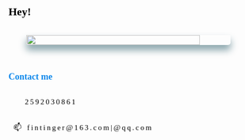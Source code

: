 <section id="nice" data-tool="mdnice编辑器" data-website="https://www.mdnice.com" style="font-size: 16px; color: black; padding: 0 10px; line-height: 1.6; word-spacing: 0px; letter-spacing: 0px; word-break: break-word; word-wrap: break-word; text-align: left; font-family: PingFangSC-Light;"><h2 data-tool="mdnice编辑器" style="margin-top: 30px; margin-bottom: 15px; padding: 0px; font-weight: bold; color: black; font-size: 22px; text-align: left; margin: 20px 10px 0px 0px;"><span class="prefix" style="display: none;"></span><span class="content" style="font-family: STHeitiSC-Light; font-size: 22px; font-weight: bolder; display: inline-block;">Hey! 🍻</span><span class="suffix"></span></h2>
<figure data-tool="mdnice编辑器" style="margin: 0; margin-top: 10px; margin-bottom: 10px; display: flex; flex-direction: column; justify-content: center; align-items: center;"><img src="https://images.unsplash.com/photo-1453365607868-7deed8cc7d26?ixlib=rb-1.2.1&amp;ixid=eyJhcHBfaWQiOjEyMDd9&amp;auto=format&amp;fit=crop&amp;w=1950&amp;q=80" alt style="max-width: 100%; border-radius: 0px 0px 5px 5px; display: block; margin: 20px auto; width: 85%; height: 100%; object-fit: contain; box-shadow: #84A1A8 0px 10px 15px;"></figure>
<h3 data-tool="mdnice编辑器" style="margin-top: 30px; margin-bottom: 15px; padding: 0px; font-weight: bold; font-size: 18px; color: #0e88eb;"><span class="prefix" style="display: none;"></span><span class="content" style="font-size: 18px; color: #0e88eb;">Contact me</span><span class="suffix" style="display: none;"></span></h3>
<p data-tool="mdnice编辑器" style="padding-top: 8px; padding-bottom: 8px; color: black; margin: 10px 10px; line-height: 1.75; letter-spacing: 0.2em; font-size: 15px; word-spacing: 0.1em;">🐧 2592030861</p>
<p data-tool="mdnice编辑器" style="padding-top: 8px; padding-bottom: 8px; color: black; margin: 10px 10px; line-height: 1.75; letter-spacing: 0.2em; font-size: 15px; word-spacing: 0.1em;">📫 fintinger@163.com|@qq.com</p>
</section>